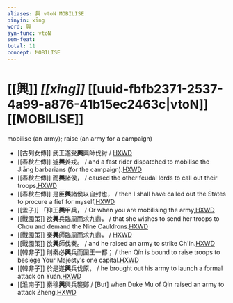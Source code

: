 ```yaml
---
aliases: 興 vtoN MOBILISE
pinyin: xīng
word: 興
syn-func: vtoN
sem-feat: 
total: 11
concept: MOBILISE 
---
```

# [[興]] *[[xīng]]*  [[uuid-fbfb2371-2537-4a99-a876-41b15ec2463c|vtoN]] [[MOBILISE]]
mobilise (an army); raise (an army for a campaign)
 - [[古列女傳]] 武王遂受**興**興師伐紂 / [HXWD](https://hxwd.org/textview.html?location=CH1c0897_CHANT_007-3a.48)
 - [[春秋左傳]] 遽**興**姜戎。 / and a fast rider dispatched to mobilise the Jiāng barbarians (for the campaign).[HXWD](https://hxwd.org/textview.html?location=KR1e0001_tls_005-578a.28)
 - [[春秋左傳]] 而**興**諸侯， / caused the other feudal lords to call out their troops,[HXWD](https://hxwd.org/textview.html?location=KR1e0001_tls_009-225a.17)
 - [[春秋左傳]] 是臣**興**諸侯以自封也， / then I shall have called out the States to procure a fief for myself,[HXWD](https://hxwd.org/textview.html?location=KR1e0001_tls_009-226a.9)
 - [[孟子]] 「抑王**興**甲兵， / Or when you are mobilising the army,[HXWD](https://hxwd.org/textview.html?location=KR1h0001_tls_001-49a.2)
 - [[戰國策]] 欲**興**兵臨周而求九鼎， / that she wishes to send her troops to Chou and demand the Nine Cauldrons.[HXWD](https://hxwd.org/textview.html?location=KR2e0003_tls_001-1a.12)
 - [[戰國策]] 秦**興**師臨周而求九鼎， / [HXWD](https://hxwd.org/textview.html?location=KR2e0003_tls_001-1a.3)
 - [[戰國策]] 欲**興**師伐秦。 / and he raised an army to strike Ch'in.[HXWD](https://hxwd.org/textview.html?location=KR2e0003_tls_059-4a.23)
 - [[韓非子]] 則秦必**興**兵而圍王一都； / then Qín is bound to raise troops to besiege Your Majesty's one capital.[HXWD](https://hxwd.org/textview.html?location=KR3c0005_tls_002-33a.5)
 - [[韓非子]] 於是遂**興**兵伐原， / he brought out his army to launch a formal attack on Yuán,[HXWD](https://hxwd.org/textview.html?location=KR3c0005_tls_034-120a.10)
 - [[淮南子]] 秦穆**興**興兵襲鄭 / [But] when Duke Mu of Qin raised an army to attack Zheng,[HXWD](https://hxwd.org/textview.html?location=KR3j0010_tls_013-18a.25)